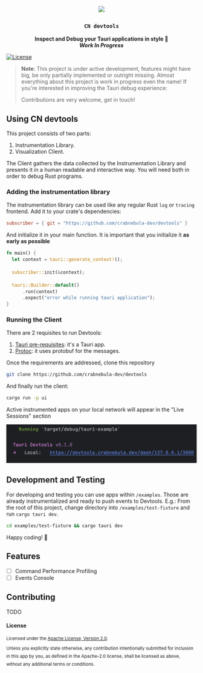 <p align="center">
  <img src="./icon.png" width="120">
</p>
<h3 align="center"><code>CN devtools</code></h3>
<p align="center">
<strong>Inspect and Debug your Tauri applications in style 💃</strong>
<br />
<strong><i>Work In Progress</i></strong>
<br/>

[![License](https://img.shields.io/badge/License-Apache_2.0-blue.svg)](https://opensource.org/licenses/Apache-2.0)

</p>

> **Note**: This project is under active development, features might have big, be only partially implemented or outright missing.
> Almost everything about this project is work in progress even the name! If you're interested in improving the Tauri debug experience:
>
> Contributions are very welcome, get in touch!

## Using CN devtools

This project consists of two parts:

1. Instrumentation Library.
2. Visualization Client.

The Client gathers the data collected by the Instrumentation Library and presents it in a human readable and interactive way. You will need both in order to debug Rust programs.

### Adding the instrumentation library

The instrumentation library can be used like any regular Rust `log` or `tracing` frontend. Add it to your crate's dependencies:

```toml
subscriber = { git = "https://github.com/crabnebula-dev/devtools" }
```

And initialize it in your main function. It is important that you initialize it **as early as possible**

```rust
fn main() {
  let context = tauri::generate_context!();

  subscriber::init(&context);

  tauri::Builder::default()
      .run(context)
      .expect("error while running tauri application");
}
```

### Running the Client

There are 2 requisites to run Devtools:

1. [Tauri pre-requisites](https://tauri.app/v1/guides/getting-started/prerequisites): it's a Tauri app.
2. [Protoc](http://google.github.io/proto-lens/installing-protoc.html): it uses protobuf for the messages.

Once the requirements are addressed, clone this repository

```sh
git clone https://github.com/crabnebula-dev/devtools
```

And finally run the client:

```sh
cargo run -p ui
```

Active instrumented apps on your local network will appear in the "Live Sessions" section

![Screenshot of the session selector](Screenshot.png)

## Development and Testing

For developing and testing you can use apps within `/examples`. Those are already instrumentalized and ready to push events to Devtools. E.g.: From the root of this project, change directory into `/examples/test-fixture` and run `cargo tauri dev`.

```sh
cd examples/test-fixture && cargo tauri dev
```

Happy coding! 🎉

## Features

- [ ] Command Performance Profiling
- [ ] Events Console

## Contributing

TODO

#### License

<sup>
Licensed under the <a href="http://www.apache.org/licenses/LICENSE-2.0">Apache License, Version 2.0</a>.
</sup>

<br>

<sub>
Unless you explicitly state otherwise, any contribution intentionally submitted for inclusion in this app by you, as defined in the Apache-2.0 license, shall be licensed as above, without any additional terms or conditions.
</sub>
